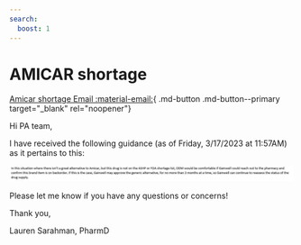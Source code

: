 ```yaml
---
search:
  boost: 1
---
```


# AMICAR shortage

[Amicar shortage Email :material-email:](https://mygainwell-my.sharepoint.com/:u:/r/personal/christopher_nguyen_gainwelltechnologies_com/Documents/Evergreen/Emails/FW_%20Brand%20name%20Amicar%20-%20Drug%20Shortage.msg?csf=1&web=1&e=HyC6pB){ .md-button .md-button--primary target="_blank" rel="noopener"}

Hi PA team,
 
I have received the following guidance (as of Friday, 3/17/2023 at 11:57AM) as it pertains to this:
 
![Alt text](../../../img/Pharmacist_Reference_Guide_Attachments/AMICAR.jpeg)

Please let me know if you have any questions or concerns!

Thank you, 
 
Lauren Sarahman, PharmD

